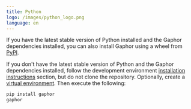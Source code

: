 ```yaml
---
title: Python
logo: /images/python_logo.png
language: en
---
```


If you have the latest stable version of Python installed and the Gaphor
dependencies installed, you can also install Gaphor using a wheel from [PyPI](https://pypi.org/project/gaphor/).

If you don't have the latest stable version of Python and the Gaphor dependencies
installed, follow the development environment [installation instructions](https://gaphor.readthedocs.io/en/latest/)
section, but do not clone the repository.
Optionally, create a
[virtual environment](https://packaging.python.org/tutorials/installing-packages/#creating-virtual-environments).
Then execute the following:

```bash
pip install gaphor
gaphor
```

